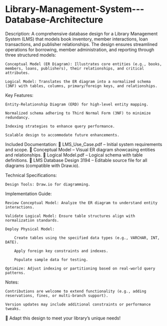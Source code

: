 # Library-Management-System---Database-Architecture
Description:
A comprehensive database design for a Library Management System (LMS) that models book inventory, member interactions, loan transactions, and publisher relationships. The design ensures streamlined operations for borrowing, member administration, and reporting through three structured models:

    Conceptual Model (ER Diagram): Illustrates core entities (e.g., books, members, loans, publishers), their relationships, and critical attributes.

    Logical Model: Translates the ER diagram into a normalized schema (3NF) with tables, columns, primary/foreign keys, and relationships.
Key Features:

    Entity-Relationship Diagram (ERD) for high-level entity mapping.

    Normalized schema adhering to Third Normal Form (3NF) to minimize redundancy.

    Indexing strategies to enhance query performance.

    Scalable design to accommodate future enhancements.

Included Documentation:
📌 LMS_Use_Case.pdf – Initial system requirements and scope.
📌 Conceptual Model  – Visual ER diagram showcasing entities and relationships.
📌 Logical Model.pdf – Logical schema with table definitions.
📌 LMS Database Design 3194 – Editable source file for all diagrams (compatible with Draw.io).

Technical Specifications:

    Design Tools: Draw.io for diagramming.

Implementation Guide:

    Review Conceptual Model: Analyze the ER diagram to understand entity interactions.

    Validate Logical Model: Ensure table structures align with normalization standards.

    Deploy Physical Model:

        Create tables using the specified data types (e.g., VARCHAR, INT, DATE).

        Apply foreign key constraints and indexes.

        Populate sample data for testing.

    Optimize: Adjust indexing or partitioning based on real-world query patterns.

Notes:

    Contributions are welcome to extend functionality (e.g., adding reservations, fines, or multi-branch support).

    Version updates may include additional constraints or performance tweaks.

🚀 Adapt this design to meet your library’s unique needs!
